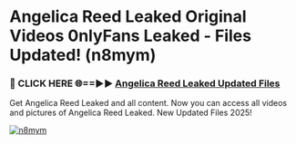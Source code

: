# Angelica Reed Leaked Original Videos 0nlyFans Leaked - Files Updated! (n8mym)

<h3>🔴 CLICK HERE 🌐==►► <a href="https://tinyurl.com/x26r9saj" rel="nofollow">Angelica Reed Leaked Updated Files</a></h3>

Get Angelica Reed Leaked and all content. Now you can access all videos and pictures of Angelica Reed Leaked. New Updated Files 2025!

[![n8mym](https://i.imgur.com/LkgZPqh.gif)](https://tinyurl.com/x26r9saj)
